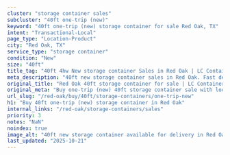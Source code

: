 ```yaml
---
cluster: "storage container sales"
subcluster: "40ft one-trip (new)"
keyword: "40ft one-trip (new) storage container for sale Red Oak, TX"
intent: "Transactional-Local"
page_type: "Location-Product"
city: "Red Oak, TX"
service_type: "storage container"
condition: "New"
size: "40ft"
title_tag: "40ft 4hw New storage container Sales in Red Oak | LC Container"
meta_description: "40ft new storage container sales in Red Oak. Fast delivery, competitive pricing. Serving storage containers area. Quote ID: M57. Call (214) 524-4168 for your free quote today."
original_title: "Red Oak 40ft storage container for sale | LC Container"
original_meta: "Buy one-trip (new) 40ft storage container sale with local delivery in Red Oak, TX. LC Container — local Since 2003. Request a fast quote today."
url_slug: "/red-oak/buy/40ft/storage-containers/one-trip-new"
h1: "Buy 40ft one-trip (new) storage container in Red Oak"
internal_links: "/red-oak/storage-containers/sales"
priority: 3
notes: "NaN"
noindex: true
image_alt: "40ft new storage container available for delivery in Red Oak"
last_updated: "2025-10-21"
---
```


<!-- TODO: Add unique city/inventory copy, images, and internal links here. -->
